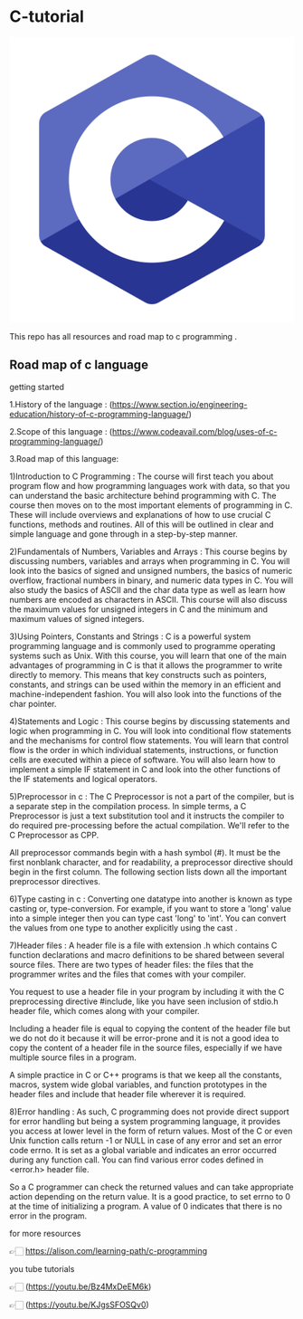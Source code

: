 # C-tutorial


![](https://github.com/arnav999/c-tutorial/blob/main/images/c-programming-569564.png)


This repo has all resources and road map to c programming .


## Road map of c language
 
 getting started 
 
 1.History of the language :
 (https://www.section.io/engineering-education/history-of-c-programming-language/)


 2.Scope of this language :
 (https://www.codeavail.com/blog/uses-of-c-programming-language/)

 
 3.Road map of this language:


 1)Introduction to C Programming :
 The course will first teach you about program flow and how programming languages work with data, so that you can understand the basic architecture behind programming with C. The course then moves on to the most important elements of programming in C. These will include overviews and explanations of how to use crucial C functions, methods and routines. All of this will be outlined in clear and simple language and gone through in a step-by-step manner.

 2)Fundamentals of Numbers, Variables and Arrays :
 This course begins by discussing numbers, variables and arrays when programming in C. You will look into the basics of signed and unsigned numbers, the basics of numeric overflow, fractional numbers in binary, and numeric data types in C. You will also study the basics of ASCII and the char data type as well as learn how numbers are encoded as characters in ASCII. This course will also discuss the maximum values for unsigned integers in C and the minimum and maximum values of signed integers.

3)Using Pointers, Constants and Strings :
C is a powerful system programming language and is commonly used to programme operating systems such as Unix. With this course, you will learn that one of the main advantages of programming in C is that it allows the programmer to write directly to memory. This means that key constructs such as pointers, constants, and strings can be used within the memory in an efficient and machine-independent fashion. You will also look into the functions of the char pointer.

4)Statements and Logic :
This course begins by discussing statements and logic when programming in C. You will look into conditional flow statements and the mechanisms for control flow statements. You will learn that control flow is the order in which individual statements, instructions, or function cells are executed within a piece of software. You will also learn how to implement a simple IF statement in C and look into the other functions of the IF statements and logical operators.

5)Preprocessor in c :
The C Preprocessor is not a part of the compiler, but is a separate step in the compilation process. In simple terms, a C Preprocessor is just a text substitution tool and it instructs the compiler to do required pre-processing before the actual compilation. We'll refer to the C Preprocessor as CPP.

All preprocessor commands begin with a hash symbol (#). It must be the first nonblank character, and for readability, a preprocessor directive should begin in the first column. The following section lists down all the important preprocessor directives.

6)Type casting in c :
Converting one datatype into another is known as type casting or, type-conversion. For example, if you want to store a 'long' value into a simple integer then you can type cast 'long' to 'int'. You can convert the values from one type to another explicitly using the cast .

7)Header files :
A header file is a file with extension .h which contains C function declarations and macro definitions to be shared between several source files. There are two types of header files: the files that the programmer writes and the files that comes with your compiler.

You request to use a header file in your program by including it with the C preprocessing directive #include, like you have seen inclusion of stdio.h header file, which comes along with your compiler.

Including a header file is equal to copying the content of the header file but we do not do it because it will be error-prone and it is not a good idea to copy the content of a header file in the source files, especially if we have multiple source files in a program.

A simple practice in C or C++ programs is that we keep all the constants, macros, system wide global variables, and function prototypes in the header files and include that header file wherever it is required.

8)Error handling :
As such, C programming does not provide direct support for error handling but being a system programming language, it provides you access at lower level in the form of return values. Most of the C or even Unix function calls return -1 or NULL in case of any error and set an error code errno. It is set as a global variable and indicates an error occurred during any function call. You can find various error codes defined in <error.h> header file.

So a C programmer can check the returned values and can take appropriate action depending on the return value. It is a good practice, to set errno to 0 at the time of initializing a program. A value of 0 indicates that there is no error in the program.


for more resources 


👉🏻 https://alison.com/learning-path/c-programming

you tube tutorials 

👉🏻 (https://youtu.be/Bz4MxDeEM6k)


👉🏻 (https://youtu.be/KJgsSFOSQv0)
